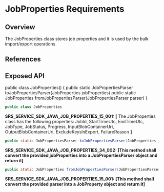 # JobProperties Requirements

## Overview

The JobProperties class stores job properties and it is used by the bulk import/export operations.

## References

## Exposed API
public class JobProperties()
{
    public static JobPropertiesParser toJobPropertiesParser(JobProperties jobProperties)
    public static JobProperties fromJobPropertiesParser(JobPropertiesParser parser)
}


```java
public class JobProperties
```

**SRS_SERVICE_SDK_JAVA_JOB_PROPERTIES_15_001: [** The JobProperties class has the following properties: JobId,
StartTimeUtc, EndTimeUtc, JobType, JobStatus, Progress, InputBlobContainerUri, OutputBlobContainerUri,
ExcludeKeysInExport, FailureReason **]**


```java
public static JobPropertiesParser toJobPropertiesParser(JobProperties jobProperties)
```

**SRS_SERVICE_SDK_JAVA_JOB_PROPERTIES_34_002: [**This method shall convert the provided jobProperties into a JobPropertiesParser object and return it**]**


```java
public static JobProperties fromJobPropertiesParser(JobPropertiesParser parser)
```

**SRS_SERVICE_SDK_JAVA_JOB_PROPERTIES_15_001: [**This method shall convert the provided parser into a JobProperty object and return it**]**
